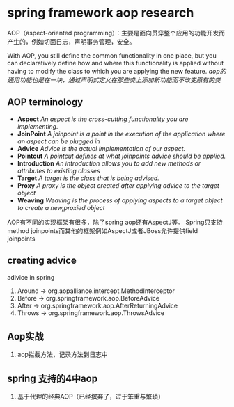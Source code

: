 # spring framework aop research #

AOP（aspect-oriented programming）：主要是面向贯穿整个应用的功能开发而产生的，例如切面日志，声明事务管理，安全。

With AOP, you still define the common functionality in one place, but you can declaratively define how and where this functionality is applied without having to modify the class to which you are applying the new feature. *aop的通用功能也是在一块，通过声明式定义在那些类上添加新功能而不改变原有的类*

## AOP terminology ##

- **Aspect** *An aspect is the cross-cutting functionality you are implementing.*
- **JoinPoint** *A joinpoint is a point in the execution of the application where an aspect can be plugged in*
- **Advice** *Advice is the actual implementation of our aspect.*
- **Pointcut** *A pointcut defines at what joinpoints advice should be applied.*
- **Introduction** *An introduction allows you to add new methods or attributes to existing classes*
- **Target** *A target is the class that is being advised.*
- **Proxy** *A proxy is the object created after applying advice to the target object* 
- **Weaving** *Weaving is the process of applying aspects to a target object to create a new,proxied object*

AOP有不同的实现框架有很多，除了spring aop还有AspectJ等。
Spring只支持method joinpoints而其他的框架例如AspectJ或者JBoss允许提供field joinpoints

## creating advice ##

adivice in spring

1. Around -> org.aopalliance.intercept.MethodInterceptor 
2. Before -> org.springframework.aop.BeforeAdvice
3. After -> org.springframework.aop.AfterReturningAdvice
4. Throws -> org.springframework.aop.ThrowsAdvice  

## Aop实战 ##
1. aop拦截方法，记录方法到日志中

## spring 支持的4中aop ##

1.  基于代理的经典AOP（已经摈弃了，过于笨重与繁琐）